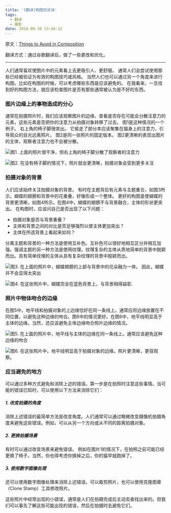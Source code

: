 ```yaml
---
title: '[翻译]构图的忌讳'
tags:
  - 翻译
  - 摄影
date: 2018-09-30 13:44:12
---
```



原文：[Things to Avoid in Composition](http://www.secondpicture.com/tutorials/photography/things_to_avoid_in_picture_composition.html)

翻译方式：通过谷歌翻译后，做了一些更改和优化。

---

人们通常喜欢使图片中的元素看上去更吸引人、更舒服。 通常人们会尝试使用那些已经被验证为有效的构图技巧或风格。 当然人们也可以通过另一个角度来进行构图。比如在构图的时候，可以考虑哪些东西是应该避免的。 在我看来，一旦找到好的构图方法，就应该检查图片是否有那些通常被认为是不好的东西。

### 图片边缘上的事物造成的分心

通常在拍摄照片时，我们应该观察图片的边缘，查看是否存在可能会分散注意力的元素，这些元素是否把你的注意力从拍摄对象转移了过去。 图1是这种情况的一个例子。 右上角的椅子脚很突出。 它偷走了部分本应该聚集在猫身上的注意力，引导观众的目光远离照片。 图2是同一张照片的固定版本。 图2更清晰的表现出图片的主体，观察者注意力也不会被分散。

![图1. 上面的照片很干净，但右上角的椅子脚分散了观察者的注意力](./p1.jpg)

![图2. 在没有椅子脚的情况下，照片就会更清晰，拍摄对象会受到更多关注](./p2.jpg)

### 拍摄对象的背景

人们应该始终关注拍摄对象的背景。 有时在主题背后有元素与主题重合，如图3所示。蝴蝶的翅膀和背景中的花重叠，好像形成一个整体。 更好的构图是使蝴蝶的背景更清晰，如图4所示。在图4中，蝴蝶的翅膀不与背景融合，主体的形状更突出。 在构图时，应该问自己是否出现了以下问题：

- 拍摄对象是否与背景重叠？
- 主体和背景之间的对比是否足够强烈以使主体更加突出？
- 主体在所选背景上看起来如何？

分离主题和背景的一种方法是使用互补色。互补色可以很好地相互区分并相互加强。强调主题的另一种方法是使用纹理。纹理复杂的主体从质地简单的背景中脱颖而出。具有简单纹理的主体从具有复杂纹理的背景中脱颖而出。

![图3. 在上面的照片中，蝴蝶翅膀的上部与背景中的花朵融为一体。 因此，蝴蝶并不会显得太突出](./p3.jpg)

![图4. 在这张照片中，蝴蝶完全在蓝色背景上，与背景相得益彰.](./p4.jpg)

### 照片中物体吻合的边缘

在图5中，地平线和拍摄对象的上边缘恰好在同一条线上。通常应将边缘放置在不同位置，以避免这种边缘的吻合。图6中的情况更好。在图6中，地平线明显高于主体的边缘。当然，还应该避免主体边缘吻合照片边缘的情况。

![图5. 在上面的照片中，地平线与主体的边缘在同一条线上。通常应该避免这种边缘的吻合](./p5.jpg)

![图6. 在这张照片中，地平线明显高于拍摄对象的边缘。照片更清晰，更容观察。](./p6.jpg)

### 应当避免的地方

可以通过多种方式避免和消除上述的错误。第一步是在拍照时注意这些事情。当可能的错误已知时，可以使用以下方法来消除它们：

##### 1. 改变拍摄的角度

消除上述错误的最简单方法是改变角度。人们通常可以通过略微改变摄像机拍摄角度来避免这些错误。例如，可以从另一个方向或从不同的距离拍摄对象。

##### 2. 更换拍摄场景

有时可以通过改变场景来避免错误。 例如在图片1的情况下，在拍照之前可能已经更换了椅子。当然，你也得考虑你换掉之后，你的猫早就跑掉了。

##### 3. 使用数字图像处理

还可以使用数字图像处理来消除上述错误。可以裁剪照片，也可以使用克隆图章（Clone Stamp）工具修改照片。

这些照片中经常出现的小错误，通常是人们在拍摄完成后主动去查找出来的。但我们可以事先了解这些可能出现的错误，然后在拍摄时去避免它们。
